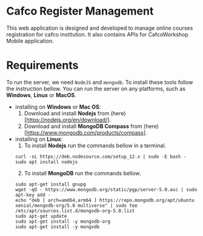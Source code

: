 # Cafco Register Management
This web application is designed and developed to manage online courses registration for cafco institution. It also contains APIs for CafcoWorkshop Mobile application.

# Requirements
To run the server, we need `NodeJS` and `mongodb`. To install these tools follow the instruction bellow. You can run the server on any platforms, such as **Windows**, **Linux** or **MacOS**.
  * installing on **Windows** or **Mac OS**:
    1. Download and install **Nodejs** from (here)[https://nodejs.org/en/download/].
    2. Download and install **MongoDB Compass** from (here)[https://www.mongodb.com/products/compass].
  * installing on **Linux**:
    1. To install **Nodejs** run the commands bellow in a terminal.
    ```
    curl -sL https://deb.nodesource.com/setup_12.x | sudo -E bash -
    sudo apt install nodejs
    ```
    2. To install **MongoDB** run the commands bellow.
    ```
    sudo apt-get install gnupg
    wget -qO - https://www.mongodb.org/static/pgp/server-5.0.asc | sudo apt-key add -
    echo "deb [ arch=amd64,arm64 ] https://repo.mongodb.org/apt/ubuntu xenial/mongodb-org/5.0 multiverse" | sudo tee /etc/apt/sources.list.d/mongodb-org-5.0.list
    sudo apt-get update
    sudo apt-get install -y mongodb-org
    sudo apt-get install -y mongodb
    ```
    

